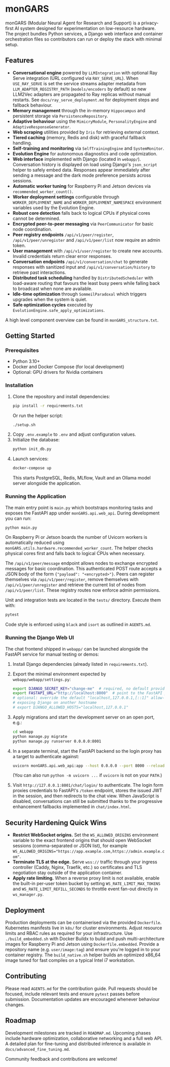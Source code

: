 # monGARS

monGARS (Modular Neural Agent for Research and Support) is a privacy-first AI system designed for experimentation on low-resource hardware. The project bundles Python services, a Django web interface and container orchestration files so contributors can run or deploy the stack with minimal setup.

## Features

- **Conversational engine** powered by `LLMIntegration` with optional Ray Serve
  integration (URL configured via `RAY_SERVE_URL`). When `USE_RAY_SERVE` is set
  the service streams adapter metadata from `LLM_ADAPTER_REGISTRY_PATH`
  (`models/encoders` by default) so new LLM2Vec adapters are propagated to Ray
  replicas without manual restarts. See `docs/ray_serve_deployment.md` for
  deployment steps and fallback behaviour.
- **Memory management** through the in-memory `Hippocampus` and persistent storage via `PersistenceRepository`.
- **Adaptive behaviour** using the `MimicryModule`, `PersonalityEngine` and `AdaptiveResponseGenerator`.
- **Web scraping** utilities provided by `Iris` for retrieving external context.
- **Tiered caching** (memory, Redis and disk) with graceful fallback handling.
- **Self‑training and monitoring** via `SelfTrainingEngine` and `SystemMonitor`.
- **Evolution Engine** for autonomous diagnostics and code optimization.
- **Web interface** implemented with Django (located in `webapp/`).
  Conversation history is displayed on load using Django's `json_script` helper
  to safely embed data. Responses appear immediately after sending a message and
  the dark mode preference persists across sessions.
- **Automatic worker tuning** for Raspberry Pi and Jetson devices via `recommended_worker_count()`.
- **Worker deployment settings** configurable through `WORKER_DEPLOYMENT_NAME` and `WORKER_DEPLOYMENT_NAMESPACE` environment variables used by the Evolution Engine.
- **Robust core detection** falls back to logical CPUs if physical cores cannot be determined.
- **Encrypted peer-to-peer messaging** via `PeerCommunicator` for basic node coordination.
- **Peer registry endpoints** `/api/v1/peer/register`, `/api/v1/peer/unregister` and `/api/v1/peer/list` now require an admin token.
- **User management** with `/api/v1/user/register` to create new accounts. Invalid credentials return clear error responses.
- **Conversation endpoints** `/api/v1/conversation/chat` to generate responses
  with sanitized input and `/api/v1/conversation/history` to retrieve past
  interactions.
- **Distributed task scheduling** handled by `DistributedScheduler` with
  load-aware routing that favours the least busy peers while falling back to
  broadcast when none are available.
- **Idle-time optimization** through `SommeilParadoxal` which triggers upgrades when the system is quiet.
- **Safe optimization cycles** executed by `EvolutionEngine.safe_apply_optimizations`.

A high level component overview can be found in `monGARS_structure.txt`.

## Getting Started

### Prerequisites

- Python 3.10+
- Docker and Docker Compose (for local development)
- Optional: GPU drivers for Nvidia containers

### Installation

1. Clone the repository and install dependencies:
   ```bash
   pip install -r requirements.txt
   ```
   Or run the helper script:
   ```bash
   ./setup.sh
   ```
2. Copy `.env.example` to `.env` and adjust configuration values.
3. Initialize the database:
   ```bash
   python init_db.py
   ```
4. Launch services:
   ```bash
   docker-compose up
   ```
   This starts PostgreSQL, Redis, MLflow, Vault and an Ollama model server alongside the application.

### Running the Application

The main entry point is `main.py` which bootstraps monitoring tasks and exposes the FastAPI app under `monGARS.api.web_api`. During development you can run:

```bash
python main.py
```

On Raspberry Pi or Jetson boards the number of Uvicorn workers is
automatically reduced using `monGARS.utils.hardware.recommended_worker_count`.
The helper checks physical cores first and falls back to logical CPUs when
necessary.

The `/api/v1/peer/message` endpoint allows nodes to exchange encrypted messages
for basic coordination. This authenticated POST route accepts a JSON body of the
form `{"payload": "<encrypted>"}`.
Peers can register themselves via `/api/v1/peer/register`, remove themselves with
`/api/v1/peer/unregister` and retrieve the current list of nodes from
`/api/v1/peer/list`. These registry routes now enforce admin permissions.

Unit and integration tests are located in the `tests/` directory. Execute them with:

```bash
pytest
```

Code style is enforced using `black` and `isort` as outlined in `AGENTS.md`.

### Running the Django Web UI

The chat frontend shipped in `webapp/` can be launched alongside the FastAPI
service for manual testing or demos:

1. Install Django dependencies (already listed in `requirements.txt`).
2. Export the minimal environment expected by `webapp/webapp/settings.py`:

   ```bash
   export DJANGO_SECRET_KEY="change-me"  # required, no default provided
   export FASTAPI_URL="http://localhost:8000"  # point to the FastAPI process
   # optional: override the default "localhost,127.0.0.1,[::1]" allow-list when
   # exposing Django on another hostname
   # export DJANGO_ALLOWED_HOSTS="localhost,127.0.0.1"
   ```

3. Apply migrations and start the development server on an open port, e.g.:

   ```bash
   cd webapp
   python manage.py migrate
   python manage.py runserver 0.0.0.0:8001
   ```

4. In a separate terminal, start the FastAPI backend so the login proxy has a
   target to authenticate against:

   ```bash
   uvicorn monGARS.api.web_api:app --host 0.0.0.0 --port 8000 --reload
   ```

   (You can also run `python -m uvicorn ...` if `uvicorn` is not on your `PATH`.)

5. Visit `http://127.0.0.1:8001/chat/login/` to authenticate. The login form
   proxies credentials to FastAPI's `/token` endpoint, stores the issued JWT in
   the session, and then redirects to the chat view. When JavaScript is
   disabled, conversations can still be submitted thanks to the progressive
   enhancement fallbacks implemented in `chat/index.html`.

## Security Hardening Quick Wins

- **Restrict WebSocket origins.** Set the `WS_ALLOWED_ORIGINS` environment variable
  to the exact frontend origins that should open WebSocket sessions
  (comma-separated or JSON list), for example
  `WS_ALLOWED_ORIGINS="https://app.example.com,https://admin.example.com"`.
- **Terminate TLS at the edge.** Serve `wss://` traffic through your ingress
  controller (Caddy, Nginx, Traefik, etc.) so certificates and TLS negotiation
  stay outside of the application container.
- **Apply rate limiting.** When a reverse proxy limit is not available, enable the
  built-in per-user token bucket by setting
  `WS_RATE_LIMIT_MAX_TOKENS` and `WS_RATE_LIMIT_REFILL_SECONDS` to throttle event
  fan-out directly in `ws_manager.py`.

## Deployment

Production deployments can be containerised via the provided `Dockerfile`. Kubernetes manifests live in `k8s/` for cluster environments. Adjust resource limits and RBAC rules as required for your infrastructure.
Use `./build_embedded.sh` with Docker Buildx to build and push multi-architecture images for Raspberry Pi and Jetson using `Dockerfile.embedded`. Provide a repository name (e.g. `user/image:tag`) and ensure you're logged in to your container registry.
The `build_native.sh` helper builds an optimized x86_64 image tuned for fast compiles on a typical Intel i7 workstation.

## Contributing

Please read `AGENTS.md` for the contribution guide. Pull requests should be focused, include relevant tests and ensure `pytest` passes before submission. Documentation updates are encouraged whenever behaviour changes.

## Roadmap

Development milestones are tracked in `ROADMAP.md`. Upcoming phases include hardware optimization, collaborative networking and a full web API. A detailed plan for fine-tuning and distributed inference is available in `docs/advanced_fine_tuning.md`.

Community feedback and contributions are welcome!
